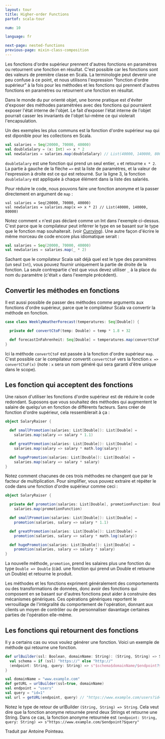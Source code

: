 ```yaml
---
layout: tour
title: Higher-order Functions
partof: scala-tour

num: 10

language: fr

next-page: nested-functions
previous-page: mixin-class-composition
---
```


Les fonctions d'ordre supérieur prennent d'autres fonctions en paramètres ou retournent une fonction en résultat. 
C'est possible car les fonctions sont des valeurs de première classe en Scala.
La terminologie peut devenir une peu confuse à ce point, et nous utilisons l'expression "fonction d'ordre supérieur" à la fois pour les méthodes et les fonctions qui prennent d'autres fonctions en paramètres ou retournent une fonction en résultat. 

Dans le monde du pur orienté objet, une bonne pratique est d'éviter d'exposer des méthodes paramétrées avec des fonctions qui pourraient exposer l'état interne de l'objet. Le fait d’exposer l'état interne de l'objet pourrait casser les invariants de l'objet lui-même ce qui violerait l'encapsulation.

Un des exemples les plus communs est la fonction d'ordre supérieur `map` qui est diponible pour les collections en Scala.

```scala mdoc
val salaries = Seq(20000, 70000, 40000)
val doubleSalary = (x: Int) => x * 2
val newSalaries = salaries.map(doubleSalary) // List(40000, 140000, 80000)
```

`doubleSalary` est une fonction qui prend un seul entier, `x` et retourne `x * 2`. La partie à gauche de la flèche `=>` est la liste de paramètres, et la valeur de l'expression à droite est ce qui est retourné. Sur la ligne 3, la fonction `doubleSalary` est appliquée à chaque élément dans la liste des salariés.

Pour réduire le code, nous pouvons faire une fonction anonyme et la passer directement en argument de `map` :

```scala:nest
val salaries = Seq(20000, 70000, 40000)
val newSalaries = salaries.map(x => x * 2) // List(40000, 140000, 80000)
```

Notez comment `x` n'est pas déclaré comme un Int dans l'exemple ci-dessus. C'est parce que le compilateur peut inférrer le type en se basant sur le type que le fonction map souhaiterait. (voir [Currying](/tour/multiple-parameter-lists.html)). Une autre façon d'écrire le même morceau de code encore plus idiomatique serait : 

```scala mdoc:nest
val salaries = Seq(20000, 70000, 40000)
val newSalaries = salaries.map(_ * 2)
```

Sachant que le compilateur Scala sait déjà quel est le type des paramètres (un seul `Int`), vous pouvez fournir uniquement la partie de droite de la fonction.
La seule contrepartie c'est que vous devez utiliser `_` à la place du nom du paramètre (c'était `x` dans l'exemple précédent).

## Convertir les méthodes en fonctions

Il est aussi possible de passer des méthodes comme arguments aux fonctions d'ordre supérieur, parce que le compilateur Scala va convertir la méthode en fonction.

```scala mdoc
case class WeeklyWeatherForecast(temperatures: Seq[Double]) {

  private def convertCtoF(temp: Double) = temp * 1.8 + 32

  def forecastInFahrenheit: Seq[Double] = temperatures.map(convertCtoF) // <-- passing the method convertCtoF
}
```

Ici la méthode `convertCtoF` est passée à la fonction d'ordre supérieur `map`. C'est possible car le compilateur convertit `convertCtoF` vers la fonction `x => convertCtoF(x)` (note : `x` sera un nom généré qui sera garanti d'être unique dans le scope).

## Les fonction qui acceptent des fonctions

Une raison d'utiliser les fonctions d'ordre supérieur est de réduire le code redondant. Suposons que vous souhaitez des méthodes qui augmentent le salaire de quelqu'un en fonction de différents facteurs. Sans créer de fonction d'ordre supérieur, cela ressemblerait à ça :

```scala mdoc
object SalaryRaiser {

  def smallPromotion(salaries: List[Double]): List[Double] =
    salaries.map(salary => salary * 1.1)

  def greatPromotion(salaries: List[Double]): List[Double] =
    salaries.map(salary => salary * math.log(salary))

  def hugePromotion(salaries: List[Double]): List[Double] =
    salaries.map(salary => salary * salary)
}
```

Notez comment chacunes de ces trois méthodes ne changent que par le facteur de multiplication.
Pour simplifier, vous pouvez extraire et répéter le code dans une fonction d'ordre supérieur comme ceci :

```scala mdoc:nest
object SalaryRaiser {

  private def promotion(salaries: List[Double], promotionFunction: Double => Double): List[Double] =
    salaries.map(promotionFunction)

  def smallPromotion(salaries: List[Double]): List[Double] =
    promotion(salaries, salary => salary * 1.1)

  def greatPromotion(salaries: List[Double]): List[Double] =
    promotion(salaries, salary => salary * math.log(salary))

  def hugePromotion(salaries: List[Double]): List[Double] =
    promotion(salaries, salary => salary * salary)
}
```

La nouvelle méthode, `promotion`, prend les salaires plus une fonction du type `Double => Double` (càd. une fonction qui prend un Double et retourne un Double) et retourne le produit.

Les méthodes et les fonctions expriment généralement des comportements ou des transformations de données, donc avoir des fonctions qui composent en se basant sur d'autres fonctions peut aider à construire des mécanismes génériques. Ces opérations génériques reportent le verrouillage de l'intégralité du comportement de l'opération, donnant aux clients un moyen de contrôler ou de personnaliser davantage certaines parties de l'opération elle-même.

## Les fonctions qui retournent des fonctions

Il y a certains cas ou vous voulez générer une fonction. Voici un exemple de méthode qui retourne une fonction.

```scala mdoc
def urlBuilder(ssl: Boolean, domainName: String): (String, String) => String = {
  val schema = if (ssl) "https://" else "http://"
  (endpoint: String, query: String) => s"$schema$domainName/$endpoint?$query"
}

val domainName = "www.example.com"
def getURL = urlBuilder(ssl=true, domainName)
val endpoint = "users"
val query = "id=1"
val url = getURL(endpoint, query) // "https://www.example.com/users?id=1": String
```

Notez le type de retour de urlBuilder `(String, String) => String`. Cela veut dire que la fonction anonyme retournée prend deux Strings et retourne une String. Dans ce cas, la fonction anonyme retournée est `(endpoint: String, query: String) => s"https://www.example.com/$endpoint?$query"`

Traduit par Antoine Pointeau.